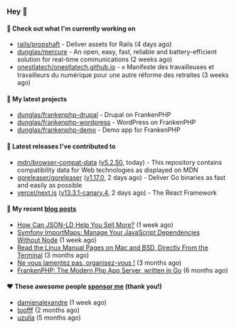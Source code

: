 ### Hey 👋

#### 👷 Check out what I'm currently working on

- [rails/propshaft](https://github.com/rails/propshaft) - Deliver assets for Rails (4 days ago)
- [dunglas/mercure](https://github.com/dunglas/mercure) - An open, easy, fast, reliable and battery-efficient solution for real-time communications (2 weeks ago)
- [onestlatech/onestlatech.github.io](https://github.com/onestlatech/onestlatech.github.io) - ✊ Manifeste des travailleuses et travailleurs du numérique pour une autre réforme des retraites (3 weeks ago)

#### 🌱 My latest projects

- [dunglas/frankenphp-drupal](https://github.com/dunglas/frankenphp-drupal) - Drupal on FrankenPHP
- [dunglas/frankenphp-wordpress](https://github.com/dunglas/frankenphp-wordpress) - WordPress on FrankenPHP
- [dunglas/frankenphp-demo](https://github.com/dunglas/frankenphp-demo) - Demo app for FrankenPHP

#### 🔭 Latest releases I've contributed to

- [mdn/browser-compat-data](https://github.com/mdn/browser-compat-data) ([v5.2.50](https://github.com/mdn/browser-compat-data/releases/tag/v5.2.50), today) - This repository contains compatibility data for Web technologies as displayed on MDN
- [goreleaser/goreleaser](https://github.com/goreleaser/goreleaser) ([v1.17.0](https://github.com/goreleaser/goreleaser/releases/tag/v1.17.0), 2 days ago) - Deliver Go binaries as fast and easily as possible
- [vercel/next.js](https://github.com/vercel/next.js) ([v13.3.1-canary.4](https://github.com/vercel/next.js/releases/tag/v13.3.1-canary.4), 2 days ago) - The React Framework

#### 📜 My recent [blog posts](https://dunglas.fr)

- [How Can JSON-LD Help You Sell More?](https://dunglas.dev/2023/04/how-can-json-ld-help-you-sell-more/) (1 week ago)
- [Symfony ImportMaps: Manage Your JavaScript Dependencies Without Node](https://dunglas.dev/2023/03/symfony-importmaps-manage-your-javascript-dependencies-without-node/) (1 week ago)
- [Read the Linux Manual Pages on Mac and BSD, Directly From the Terminal](https://dunglas.dev/2022/12/read-the-linux-manual-pages-on-mac-and-bsd-directly-from-the-terminal/) (3 months ago)
- [Ne vous lamentez pas, organisez-vous !](https://dunglas.dev/2022/12/ne-vous-lamentez-pas-organisez-vous/) (3 months ago)
- [FrankenPHP: The Modern Php App Server, written in Go](https://dunglas.dev/2022/10/frankenphp-the-modern-php-app-server-written-in-go/) (6 months ago)

#### ❤️ These awesome people [sponsor me](https://github.com/sponsors/dunglas) (thank you!)

- [damienalexandre](https://github.com/damienalexandre) (1 week ago)
- [toofff](https://github.com/toofff) (2 months ago)
- [uzulla](https://github.com/uzulla) (5 months ago)
